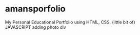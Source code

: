 # amansporfolio 
My Personal Educational Portfolio using HTML, CSS, (little bit of) JAVASCRIPT
adding photo div 
  
